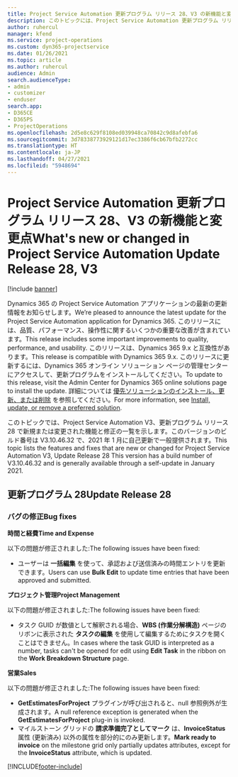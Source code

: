 ```yaml
---
title: Project Service Automation 更新プログラム リリース 28、V3 の新機能と変更点
description: このトピックには、Project Service Automation 更新プログラム リリース 28、V3 で利用可能な機能と修正をリスト化しています。
author: ruhercul
manager: kfend
ms.service: project-operations
ms.custom: dyn365-projectservice
ms.date: 01/26/2021
ms.topic: article
ms.author: ruhercul
audience: Admin
search.audienceType:
- admin
- customizer
- enduser
search.app:
- D365CE
- D365PS
- ProjectOperations
ms.openlocfilehash: 2d5e8c629f8108ed039948ca70842c9d8afebfa6
ms.sourcegitcommit: 3d78338773929121d17ec3386f6cb67bfb2272cc
ms.translationtype: HT
ms.contentlocale: ja-JP
ms.lasthandoff: 04/27/2021
ms.locfileid: "5948694"
---
```

# <a name="whats-new-or-changed-in-project-service-automation-update-release-28-v3"></a><span data-ttu-id="1ad47-103">Project Service Automation 更新プログラム リリース 28、V3 の新機能と変更点</span><span class="sxs-lookup"><span data-stu-id="1ad47-103">What's new or changed in Project Service Automation Update Release 28, V3</span></span>

[!include [banner](../includes/psa-now-project-operations.md)]

<span data-ttu-id="1ad47-104">Dynamics 365 の Project Service Automation アプリケーションの最新の更新情報をお知らせします。</span><span class="sxs-lookup"><span data-stu-id="1ad47-104">We’re pleased to announce the latest update for the Project Service Automation application for Dynamics 365.</span></span> <span data-ttu-id="1ad47-105">このリリースには、品質、パフォーマンス、操作性に関するいくつかの重要な改善が含まれています。</span><span class="sxs-lookup"><span data-stu-id="1ad47-105">This release includes some important improvements to quality, performance, and usability.</span></span> <span data-ttu-id="1ad47-106">このリリースは、Dynamics 365 9.x と互換性があります。</span><span class="sxs-lookup"><span data-stu-id="1ad47-106">This release is compatible with Dynamics 365 9.x.</span></span> <span data-ttu-id="1ad47-107">このリリースに更新するには、Dynamics 365 オンライン ソリューション ページの管理センターにアクセスして、更新プログラムをインストールしてください。</span><span class="sxs-lookup"><span data-stu-id="1ad47-107">To update to this release, visit the Admin Center for Dynamics 365 online solutions page to install the update.</span></span> <span data-ttu-id="1ad47-108">詳細については [優先ソリューションのインストール、更新、または削除](/power-platform/admin/install-remove-preferred-solution) を参照してください。</span><span class="sxs-lookup"><span data-stu-id="1ad47-108">For more information, see [Install, update, or remove a preferred solution](/power-platform/admin/install-remove-preferred-solution).</span></span>

<span data-ttu-id="1ad47-109">このトピックでは、Project Service Automation V3、更新プログラム リリース 28 で新規または変更された機能と修正の一覧を示します。このバージョンのビルド番号は V3.10.46.32 で、2021 年 1 月に自己更新で一般提供されます。</span><span class="sxs-lookup"><span data-stu-id="1ad47-109">This topic lists the features and fixes that are new or changed for Project Service Automation V3, Update Release 28 This version has a build number of V3.10.46.32 and is generally available through a self-update in January 2021.</span></span>

## <a name="update-release-28"></a><span data-ttu-id="1ad47-110">更新プログラム 28</span><span class="sxs-lookup"><span data-stu-id="1ad47-110">Update Release 28</span></span>

### <a name="bug-fixes"></a><span data-ttu-id="1ad47-111">バグの修正</span><span class="sxs-lookup"><span data-stu-id="1ad47-111">Bug fixes</span></span>

<span data-ttu-id="1ad47-112">**時間と経費**</span><span class="sxs-lookup"><span data-stu-id="1ad47-112">**Time and Expense**</span></span>

<span data-ttu-id="1ad47-113">以下の問題が修正されました:</span><span class="sxs-lookup"><span data-stu-id="1ad47-113">The following issues have been fixed:</span></span>

- <span data-ttu-id="1ad47-114">ユーザーは **一括編集** を使って、承認および送信済みの時間エントリを更新できます。</span><span class="sxs-lookup"><span data-stu-id="1ad47-114">Users can use **Bulk Edit** to update time entries that have been approved and submitted.</span></span>

<span data-ttu-id="1ad47-115">**プロジェクト管理**</span><span class="sxs-lookup"><span data-stu-id="1ad47-115">**Project Management**</span></span>

<span data-ttu-id="1ad47-116">以下の問題が修正されました:</span><span class="sxs-lookup"><span data-stu-id="1ad47-116">The following issues have been fixed:</span></span>

- <span data-ttu-id="1ad47-117">タスク GUID が数値として解釈される場合、**WBS (作業分解構造)** ページのリボンに表示された **タスクの編集** を使用して編集するためにタスクを開くことはできません。</span><span class="sxs-lookup"><span data-stu-id="1ad47-117">In cases where the task GUID is interpreted as a number, tasks can't be opened for edit using **Edit Task** in the ribbon on the **Work Breakdown Structure** page.</span></span>

<span data-ttu-id="1ad47-118">**営業**</span><span class="sxs-lookup"><span data-stu-id="1ad47-118">**Sales**</span></span>

<span data-ttu-id="1ad47-119">以下の問題が修正されました:</span><span class="sxs-lookup"><span data-stu-id="1ad47-119">The following issues have been fixed:</span></span>

- <span data-ttu-id="1ad47-120">**GetEstimatesForProject** プラグインが呼び出されると、null 参照例外が生成されます。</span><span class="sxs-lookup"><span data-stu-id="1ad47-120">A null reference exception is generated when the **GetEstimatesForProject** plug-in is invoked.</span></span>
- <span data-ttu-id="1ad47-121">マイルストーン グリッドの **請求準備完了としてマーク** は、**InvoiceStatus** 属性 (更新済み) 以外の属性を部分的にのみ更新します。</span><span class="sxs-lookup"><span data-stu-id="1ad47-121">**Mark ready to invoice** on the milestone grid only partially updates attributes, except for the **InvoiceStatus** attribute, which is updated.</span></span>



[!INCLUDE[footer-include](../includes/footer-banner.md)]